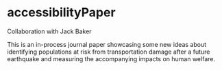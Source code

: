 accessibilityPaper
==================

Collaboration with Jack Baker

This is an in-process journal paper showcasing some new ideas about identifying populations at risk from transportation damage after a future earthquake and measuring the accompanying impacts on human welfare. 
